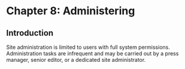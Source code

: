 # Chapter 8: Administering
## Introduction

Site administration is limited to users with full system permissions. Administration tasks are infrequent and may be carried out by a press manager, senior editor, or a dedicated site administrator.